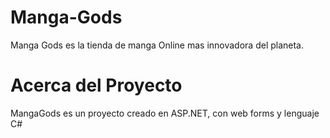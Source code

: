 # Manga-Gods
Manga Gods es la tienda de manga Online mas innovadora del planeta.


# Acerca del Proyecto
MangaGods es un proyecto creado en ASP.NET, con web forms y lenguaje C#
